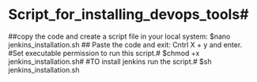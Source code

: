 # Script_for_installing_devops_tools#
##copy the code and create a script file in your local system:  $nano jenkins_installation.sh ##
Paste the code and exit: Cntrl X + y and enter.
#Set executable permission to run this script.#
$chmod +x jenkins_installation.sh#
#TO install jenkins run the script.#
$sh jenkins_installation.sh
